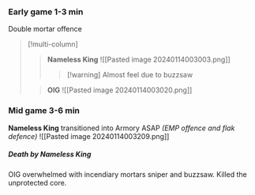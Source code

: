 ### Early game 1-3 min
Double mortar offence 
>[!multi-column]
>>
>>**Nameless King**
>>![[Pasted image 20240114003003.png]]
>>>[!warning] Almost feel due to buzzsaw
>
>>**OIG**
>>![[Pasted image 20240114003020.png]]
### Mid game 3-6 min
**Nameless King** transitioned into Armory ASAP *(EMP offence and flak defence)* 
![[Pasted image 20240114003209.png]]
##### Death by Nameless King
OIG overwhelmed with incendiary mortars sniper and buzzsaw. Killed the unprotected core.